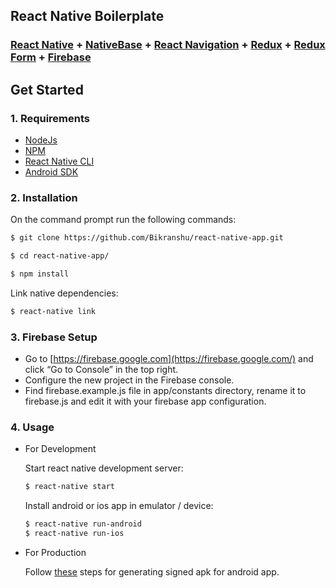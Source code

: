 
## React Native Boilerplate

###  [React Native](https://facebook.github.io/react-native/docs/getting-started.html) + [NativeBase](http://nativebase.io/) + [React Navigation](https://github.com/react-community/react-navigation) + [Redux](http://redux.js.org) + [Redux Form](https://github.com/erikras/redux-form) + [Firebase](https://www.npmjs.com/package/firebase) 


## Get Started

### 1. Requirements

* [NodeJs](https://nodejs.org/en/)
* [NPM](https://www.npmjs.com/)
* [React Native CLI](https://facebook.github.io/react-native/docs/getting-started.html)
* [Android SDK](https://developer.android.com/studio/index.html)

### 2. Installation

On the command prompt run the following commands:

```sh
$ git clone https://github.com/Bikranshu/react-native-app.git

$ cd react-native-app/

$ npm install
```
Link native dependencies:
```sh
$ react-native link
```

### 3. Firebase Setup

- Go to [https://firebase.google.com](https://firebase.google.com/) and click “Go to Console” in the top right.
- Configure the new project in the Firebase console.
- Find firebase.example.js file in app/constants directory, rename it to firebase.js and edit it with your firebase app configuration.

### 4. Usage
* For Development

    Start react native development server:
    ```sh
    $ react-native start
    ```
    Install android or ios app in emulator / device:
    ```sh
    $ react-native run-android
    $ react-native run-ios
    ```
* For Production

    Follow [these](https://facebook.github.io/react-native/docs/signed-apk-android.html) steps for generating signed apk for android app.